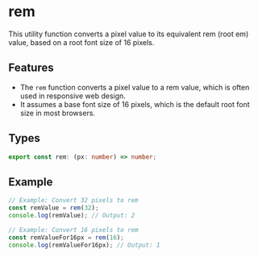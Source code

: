 # rem

This utility function converts a pixel value to its equivalent rem (root em) value, based on a root font size of 16 pixels.

## Features

- The `rem` function converts a pixel value to a rem value, which is often used in responsive web design.
- It assumes a base font size of 16 pixels, which is the default root font size in most browsers.

## Types

```typescript
export const rem: (px: number) => number;
```

## Example

```typescript
// Example: Convert 32 pixels to rem
const remValue = rem(32);
console.log(remValue); // Output: 2

// Example: Convert 16 pixels to rem
const remValueFor16px = rem(16);
console.log(remValueFor16px); // Output: 1
```
